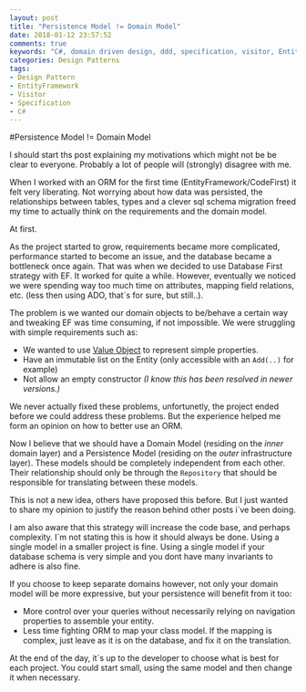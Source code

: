 ```yaml
---
layout: post
title: "Persistence Model != Domain Model"
date: 2018-01-12 23:57:52
comments: true
keywords: "C#, domain driven design, ddd, specification, visitor, EntityFramework"
categories: Design Patterns
tags:
- Design Pattern
- EntityFramework
- Visitor
- Specification
- C#
---
```


#Persistence Model != Domain Model

I should start ths post explaining my motivations which might not be be clear to everyone. Probably a lot of people will (strongly) disagree with me.

When I worked with an ORM for the first time (EntityFramework/CodeFirst) it felt very liberating. Not worrying about how data was persisted, the relationships between tables, types and a clever sql schema migration freed my time to actually think on the requirements and the domain model.

At first.

As the project started to grow, requirements became more complicated, performance started to become an issue, and the database became a bottleneck once again. That was when we decided to use Database First strategy with EF. It worked for quite a while. However, eventually we noticed we were spending way too much time on attributes, mapping field relations, etc. (less then using ADO, that´s for sure, but still..). 

The problem is we wanted our domain objects to be/behave a certain way and tweaking EF was time consuming, if not impossible. We were struggling with simple requirements such as:
- We wanted to use [Value Object](https://martinfowler.com/bliki/ValueObject.html) to represent simple properties.
- Have an immutable list on the Entity (only accessible with an `Add(..)` for example)
- Not allow an empty constructor *(I know this has been resolved in newer versions.)*

We never actually fixed these problems, unfortunetly, the project ended before we could address these problems. But the experience helped me form an opinion on how to better use an ORM.  

Now I believe that we should have a Domain Model (residing on the *inner* domain layer) and a Persistence Model (residing on the *outer* infrastructure layer). These models should be completely independent from each other. Their relationship should only be through the `Repository` that should be responsible for translating between these models.

This is not a new idea, others have proposed this before. But I just wanted to share my opinion to justify the reason behind other posts i´ve been doing.

I am also aware that this strategy will increase the code base, and perhaps complexity. I´m not stating this is how it should always be done. Using a single model in a smaller project is fine. Using a single model if your database schema is very simple and you dont have many invariants to adhere is also fine.

If you choose to keep separate domains however, not only your domain model will be more expressive, but your persistence will benefit from it too:
- More control over your queries without necessarily relying on navigation properties to assemble your entity. 
- Less time fighting ORM to map your class model. If the mapping is complex, just leave as it is on the database, and fix it on the translation.

At the end of the day, it´s up to the developer to choose what is best for each project. You could start small, using the same model and then change it when necessary.

